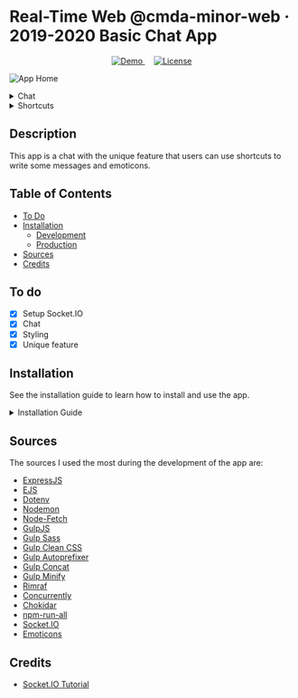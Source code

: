 # Real-Time Web @cmda-minor-web · 2019-2020 Basic Chat App

<p align="center">
  <a href="https://fathomless-ravine-79514.herokuapp.com/">
    <img src="https://img.shields.io/badge/demo-LIVE-brightgreen.svg?style=flat-square" alt="Demo">
  </a>
  &nbsp;&nbsp;&nbsp;
  <a href="https://github.com/MarjoleinAardewijn/real-time-web-1920/blob/master/LICENSE.txt">
    <img src="https://img.shields.io/badge/license-MIT-brightgreen.svg?style=flat-square" alt="License">
  </a>
</p>

![App Home](https://user-images.githubusercontent.com/23479038/78683379-7ee9f480-78ef-11ea-9c2c-ec378e58d709.png "App Home")

<details>
    <summary>Chat</summary>
    
![App Chat](https://user-images.githubusercontent.com/23479038/78683386-80b3b800-78ef-11ea-91a4-82b964058fae.png "App Chat")
</details>

<details>
    <summary>Shortcuts</summary>

![App Shortcuts](https://user-images.githubusercontent.com/23479038/78683389-83161200-78ef-11ea-816b-881cc722915f.png "App Shortcuts")
</details>

## Description

This app is a chat with the unique feature that users can use shortcuts to write some messages and emoticons.

## Table of Contents

* [To Do](#To-do)
* [Installation](#Installation)
  * [Development](#Development)
  * [Production](#Production)
* [Sources](#Sources)
* [Credits](#Credits)

## To do

- [x] Setup Socket.IO
- [x] Chat
- [x] Styling
- [x] Unique feature

## Installation

See the installation guide to learn how to install and use the app.

<details>
    <summary>Installation Guide</summary>

Go via the terminal to the folder you want the project to be placed:

```
    cd Path/To/Folder
```

Clone the repository and go to the project folder:

```
    git clone https://github.com/MarjoleinAardewijn/basic-chat-app.git && cd basic-chat-app
```

After cloning the project go to the docs folder:

```
    cd docs
```

Install npm:

```
    npm init
```

Install all the dependencies:

```
    npm install
```

### Development

When in development, run the following command to watch the changes:

```
    npm run dev:watch
```

In you browser. go to:

```
   localhost:5000 
```

### Production

When the app the finished use Heroku to deploy it.

First, login to Heroku:
```
    heroku login
```

Deploy the app by creating a new domain on Heroku. Heroku generates a random name for your app.
```
    heroku create
```

Clone the repository:
```
    heroku git:remote -a name-of-the-app
```

Push master branch to Heroku:
```
    git add .
    git commit -m "Heroku"
    git push heroku master
```

Open the app in your browser to check if everything went well:
```
    heroku open
```

To see the logs when something went wrong, run the following command:
```
    heroku logs --tail
```
</details>

## Sources

The sources I used the most during the development of the app are:
- [ExpressJS](https://expressjs.com/)
- [EJS](https://ejs.co/)
- [Dotenv](https://www.npmjs.com/package/dotenv)
- [Nodemon](https://nodemon.io/)
- [Node-Fetch](https://www.npmjs.com/package/node-fetch)
- [GulpJS](https://gulpjs.com/docs/en/getting-started/quick-start)
- [Gulp Sass](https://www.npmjs.com/package/gulp-sass)
- [Gulp Clean CSS](https://www.npmjs.com/package/gulp-clean-css)
- [Gulp Autoprefixer](https://www.npmjs.com/package/gulp-autoprefixer)
- [Gulp Concat](https://www.npmjs.com/package/gulp-concat)
- [Gulp Minify](https://www.npmjs.com/package/gulp-minify)
- [Rimraf](https://www.npmjs.com/package/rimraf)
- [Concurrently](https://www.npmjs.com/package/concurrently)
- [Chokidar](https://www.npmjs.com/package/chokidar-cli)
- [npm-run-all](https://www.npmjs.com/package/npm-run-all)
- [Socket.IO](https://socket.io/)
- [Emoticons](https://fsymbols.com/emoticons/#all_cats)

## Credits

- [Socket.IO Tutorial](https://socket.io/get-started/chat/)

